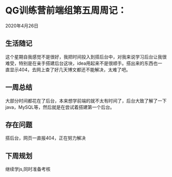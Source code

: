 # QG训练营前端组第五周周记：
2020年4月26日

## 生活随记

这个星期自我感觉不是很好，我把时间投入到搭后台中，对我来说学习后台让我很难受，特别是在亲手搭建后台这块，idea用起来不是很顺手。搭出来的东西也一直显示404，去网上查了好几天博文都还不能解决，太难了吧。

## 一周总结

大部分时间都花在了后台，本来想学前端的就不太有时间了，后台大致了解了一下java，MySQL等，然后就是在尝试着搭建第一个后台。

## 存在问题

搭后台，网页一直报404，正在努力解决

## 下周规划

继续学js,同时准备考核

